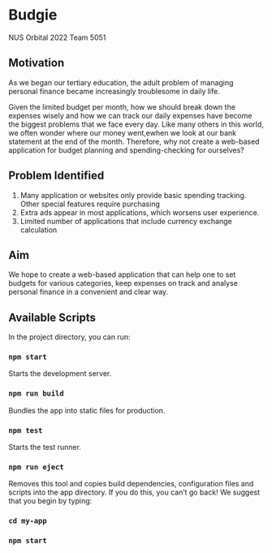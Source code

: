 # Budgie
NUS Orbital 2022 Team 5051

## Motivation

As we began our tertiary education, the adult problem of managing personal finance became increasingly troublesome in daily life. 

Given the limited budget per month, how we should break down the expenses wisely and how we can track our daily expenses have become the biggest problems that we face every day. Like many others in this world, we often wonder where our money went,ewhen we look at our bank statement at the end of the month. Therefore, why not create a web-based application for budget planning and spending-checking for ourselves?

## Problem Identified

1. Many application or websites only provide basic spending tracking. Other special features require purchasing
2. Extra ads appear in most applications, which worsens user experience.
3. Limited number of applications that include currency exchange calculation

## Aim

We hope to create a web-based application that can help one to set budgets for various categories, keep expenses on track and analyse personal finance in a convenient and clear way.


## Available Scripts

In the project directory, you can run:

### `npm start` 
Starts the development server.
### `npm run build` 
Bundles the app into static files for production.
### `npm test` 
Starts the test runner.
### `npm run eject`
Removes this tool and copies build dependencies, configuration files
and scripts into the app directory. If you do this, you can’t go back!
We suggest that you begin by typing:
### `cd my-app`
### `npm start`
